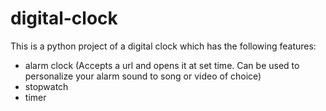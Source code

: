 # digital-clock
This is a python project of a digital clock which has the following features:
- alarm clock (Accepts a url and opens it at set time. Can be used to personalize your alarm sound to song or video of choice)
- stopwatch
- timer
